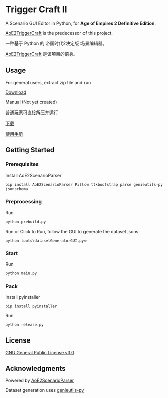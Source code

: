 # Trigger Craft II

A Scenario GUI Editor in Python, for **Age of Empires 2 Definitive Edition**.

[AoE2TriggerCraft](https://github.com/MegaDusknoir/AoE2TriggerCraft) is the predecessor of this project.

一种基于 Python 的 帝国时代2决定版 场景编辑器。

[AoE2TriggerCraft](https://github.com/MegaDusknoir/AoE2TriggerCraft) 是该项目的前身。

## Usage

For general users, extract zip file and run

[Download](https://github.com/MegaDusknoir/AoE2TriggerCraft2/releases/latest) 

Manual (Not yet created)

普通玩家可直接解压并运行

[下载](https://github.com/MegaDusknoir/AoE2TriggerCraft2/releases/latest)

[使用手册](https://github.com/MegaDusknoir/AoE2TriggerCraft2/wiki/Manual-(%E4%B8%AD%E6%96%87))

## Getting Started

### Prerequisites
Install AoE2ScenarioParser
```
pip install AoE2ScenarioParser Pillow ttkbootstrap parse genieutils-py jsonschema
```

### Preprocessing
Run
```
python prebuild.py
```

Run or Click to Run, follow the GUI to generate the dataset jsons:
```
python tools\datasetGeneratorGUI.pyw
```
### Start
Run
```
python main.py
```

### Pack
Install pyinstaller
```
pip install pyinstaller
```

Run
```
python release.py
```

## License

[GNU General Public License v3.0](LICENSE)

## Acknowledgments

Powered by [AoE2ScenarioParser](https://github.com/KSneijders/AoE2ScenarioParser)

Dataset generation uses [genieutils-py](https://github.com/SiegeEngineers/genieutils-py)